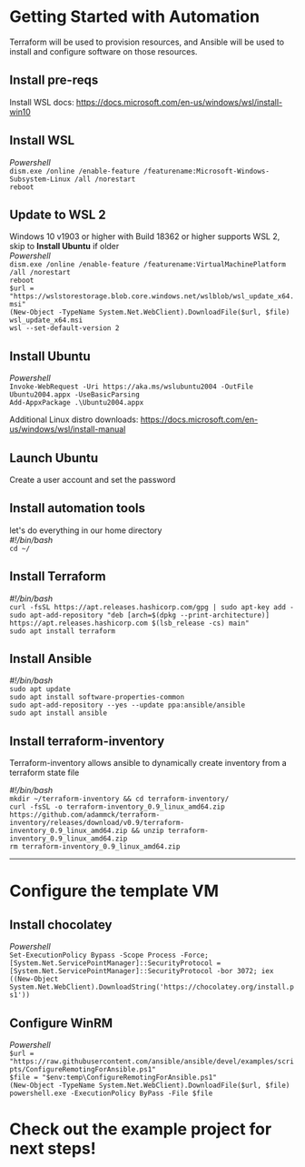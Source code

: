 # Getting Started with Automation

Terraform will be used to provision resources, and Ansible will be used to install and configure software on those resources.

## Install pre-reqs

Install WSL docs: https://docs.microsoft.com/en-us/windows/wsl/install-win10

## Install WSL
*Powershell*\
`dism.exe /online /enable-feature /featurename:Microsoft-Windows-Subsystem-Linux /all /norestart`\
`reboot`

## Update to WSL 2
Windows 10 v1903 or higher with Build 18362 or higher supports WSL 2, skip to **Install Ubuntu** if older\
*Powershell*\
`dism.exe /online /enable-feature /featurename:VirtualMachinePlatform /all /norestart`\
`reboot`\
`$url = "https://wslstorestorage.blob.core.windows.net/wslblob/wsl_update_x64.msi"`\
`(New-Object -TypeName System.Net.WebClient).DownloadFile($url, $file)`\
`wsl_update_x64.msi`\
`wsl --set-default-version 2`

## Install Ubuntu
*Powershell*\
`Invoke-WebRequest -Uri https://aka.ms/wslubuntu2004 -OutFile Ubuntu2004.appx -UseBasicParsing`\
`Add-AppxPackage .\Ubuntu2004.appx`

Additional Linux distro downloads: https://docs.microsoft.com/en-us/windows/wsl/install-manual

## Launch Ubuntu
Create a user account and set the password

## Install automation tools
let's do everything in our home directory\
*#!/bin/bash*\
`cd ~/`

## Install Terraform
*#!/bin/bash*\
`curl -fsSL https://apt.releases.hashicorp.com/gpg | sudo apt-key add -`\
`sudo apt-add-repository "deb [arch=$(dpkg --print-architecture)] https://apt.releases.hashicorp.com $(lsb_release -cs) main"`\
`sudo apt install terraform`

## Install Ansible
*#!/bin/bash*\
`sudo apt update`\
`sudo apt install software-properties-common`\
`sudo apt-add-repository --yes --update ppa:ansible/ansible`\
`sudo apt install ansible`

## Install terraform-inventory
Terraform-inventory allows ansible to dynamically create inventory from a terraform state file

*#!/bin/bash*\
`mkdir ~/terraform-inventory && cd terraform-inventory/`\
`curl -fsSL -o terraform-inventory_0.9_linux_amd64.zip https://github.com/adammck/terraform-inventory/releases/download/v0.9/terraform-inventory_0.9_linux_amd64.zip && unzip terraform-inventory_0.9_linux_amd64.zip`\
`rm terraform-inventory_0.9_linux_amd64.zip`

---
# Configure the template VM

## Install chocolatey
*Powershell*\
`Set-ExecutionPolicy Bypass -Scope Process -Force; [System.Net.ServicePointManager]::SecurityProtocol = [System.Net.ServicePointManager]::SecurityProtocol -bor 3072; iex ((New-Object System.Net.WebClient).DownloadString('https://chocolatey.org/install.ps1'))`

## Configure WinRM
*Powershell*\
`$url = "https://raw.githubusercontent.com/ansible/ansible/devel/examples/scripts/ConfigureRemotingForAnsible.ps1"`\
`$file = "$env:temp\ConfigureRemotingForAnsible.ps1"`\
`(New-Object -TypeName System.Net.WebClient).DownloadFile($url, $file)`\
`powershell.exe -ExecutionPolicy ByPass -File $file`

# Check out the example project for next steps!
